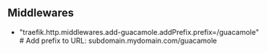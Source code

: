 ## Middlewares

- "traefik.http.middlewares.add-guacamole.addPrefix.prefix=/guacamole" # Add prefix to URL: subdomain.mydomain.com/guacamole
